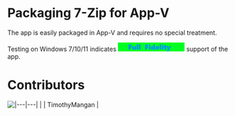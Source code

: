 # Packaging 7-Zip for App-V

The app is easily packaged in App-V and requires no special treatment.

Testing on Windows 7/10/11 indicates [<img src="/media/CatFullFidelity.png" alt="Full Fidelity" />](/media/CatFullFidelity.png) support of the app.

# Contributors

|---|---|
| [<img src="/media/AppIcons/TimMangan.png" align="left" Height="128" />](/media/Contributors/TimMangan.png) | TimothyMangan |
